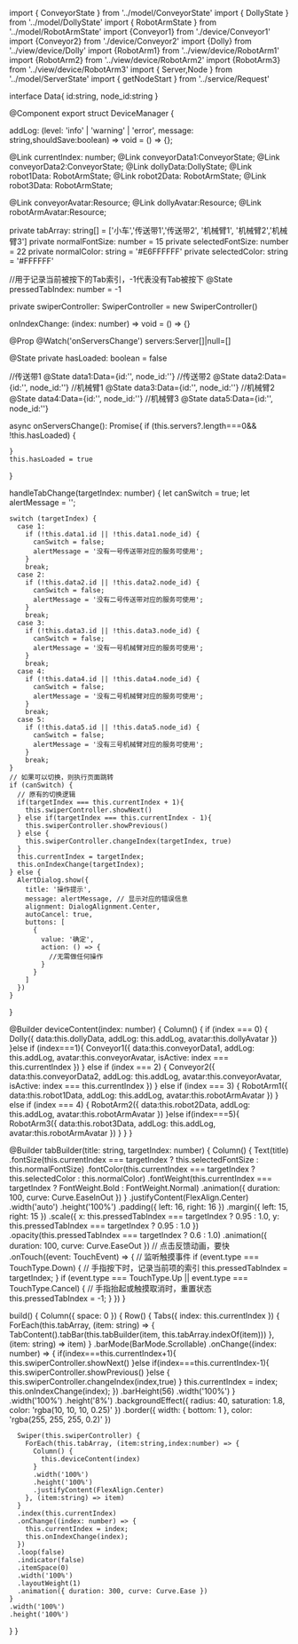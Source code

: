 import { ConveyorState } from '../model/ConveyorState'
import { DollyState } from '../model/DollyState'
import { RobotArmState } from '../model/RobotArmState'
import {Conveyor1} from './device/Conveyor1'
import {Conveyor2} from './device/Conveyor2'
import {Dolly} from '../view/device/Dolly'
import {RobotArm1} from '../view/device/RobotArm1'
import {RobotArm2} from '../view/device/RobotArm2'
import {RobotArm3} from '../view/device/RobotArm3'
import { Server,Node } from '../model/ServerState'
import { getNodeStart } from '../service/Request'

interface Data{
id:string,
node_id:string
}

@Component
export struct DeviceManager {

addLog: (level: 'info' | 'warning' | 'error', message: string,shouldSave:boolean) => void = () => {};

@Link currentIndex: number;
@Link conveyorData1:ConveyorState;
@Link conveyorData2:ConveyorState;
@Link dollyData:DollyState;
@Link robot1Data: RobotArmState;
@Link robot2Data: RobotArmState;
@Link robot3Data: RobotArmState;

@Link conveyorAvatar:Resource;
@Link dollyAvatar:Resource;
@Link robotArmAvatar:Resource;

private tabArray: string[] = ['小车','传送带1','传送带2', '机械臂1', '机械臂2','机械臂3']
private normalFontSize: number = 15
private selectedFontSize: number = 22
private normalColor: string = '#E6FFFFFF'
private selectedColor: string = '#FFFFFF'

//用于记录当前被按下的Tab索引，-1代表没有Tab被按下
@State pressedTabIndex: number = -1

private swiperController: SwiperController = new SwiperController()

onIndexChange: (index: number) => void = () => {}

@Prop @Watch('onServersChange') servers:Server[]|null=[]

@State private hasLoaded: boolean = false

//传送带1
@State data1:Data={id:'', node_id:''}
//传送带2
@State data2:Data={id:'', node_id:''}
//机械臂1
@State data3:Data={id:'', node_id:''}
//机械臂2
@State data4:Data={id:'', node_id:''}
//机械臂3
@State data5:Data={id:'', node_id:''}

async onServersChange(): Promise<void>{
if (this.servers?.length===0&& !this.hasLoaded) {

    }
    this.hasLoaded = true
}

handleTabChange(targetIndex: number) {
let canSwitch = true;
let alertMessage = '';

    switch (targetIndex) {
      case 1:
        if (!this.data1.id || !this.data1.node_id) {
          canSwitch = false;
          alertMessage = '没有一号传送带对应的服务可使用';
        }
        break;
      case 2:
        if (!this.data2.id || !this.data2.node_id) {
          canSwitch = false;
          alertMessage = '没有二号传送带对应的服务可使用';
        }
        break;
      case 3:
        if (!this.data3.id || !this.data3.node_id) {
          canSwitch = false;
          alertMessage = '没有一号机械臂对应的服务可使用';
        }
        break;
      case 4:
        if (!this.data4.id || !this.data4.node_id) {
          canSwitch = false;
          alertMessage = '没有二号机械臂对应的服务可使用';
        }
        break;
      case 5:
        if (!this.data5.id || !this.data5.node_id) {
          canSwitch = false;
          alertMessage = '没有三号机械臂对应的服务可使用';
        }
        break;
    }
    // 如果可以切换，则执行页面跳转
    if (canSwitch) {
      // 原有的切换逻辑
      if(targetIndex === this.currentIndex + 1){
        this.swiperController.showNext()
      } else if(targetIndex === this.currentIndex - 1){
        this.swiperController.showPrevious()
      } else {
        this.swiperController.changeIndex(targetIndex, true)
      }
      this.currentIndex = targetIndex;
      this.onIndexChange(targetIndex);
    } else {
      AlertDialog.show({
        title: '操作提示',
        message: alertMessage, // 显示对应的错误信息
        alignment: DialogAlignment.Center,
        autoCancel: true,
        buttons: [
          {
            value: '确定',
            action: () => {
              //无需做任何操作
            }
          }
        ]
      })
    }
}

@Builder
deviceContent(index: number) {
Column() {
if (index === 0) {
Dolly({
data:this.dollyData,
addLog: this.addLog,
avatar:this.dollyAvatar
})
}else if (index===1){
Conveyor1({
data:this.conveyorData1,
addLog: this.addLog,
avatar:this.conveyorAvatar,
isActive: index === this.currentIndex
})
} else if (index === 2) {
Conveyor2({
data:this.conveyorData2,
addLog: this.addLog,
avatar:this.conveyorAvatar,
isActive: index === this.currentIndex
})
} else if (index === 3) {
RobotArm1({
data:this.robot1Data,
addLog: this.addLog,
avatar:this.robotArmAvatar
})
} else if (index === 4) {
RobotArm2({
data:this.robot2Data,
addLog: this.addLog,
avatar:this.robotArmAvatar
})
}else if(index===5){
RobotArm3({
data:this.robot3Data,
addLog: this.addLog,
avatar:this.robotArmAvatar
})
}
}
}


@Builder
tabBuilder(title: string, targetIndex: number) {
Column() {
Text(title)
.fontSize(this.currentIndex === targetIndex ? this.selectedFontSize : this.normalFontSize)
.fontColor(this.currentIndex === targetIndex ? this.selectedColor : this.normalColor)
.fontWeight(this.currentIndex === targetIndex ? FontWeight.Bold : FontWeight.Normal)
.animation({ duration: 100, curve: Curve.EaseInOut })
}
.justifyContent(FlexAlign.Center)
.width('auto')
.height('100%')
.padding({ left: 16, right: 16 })
.margin({ left: 15, right: 15 })
.scale({ x: this.pressedTabIndex === targetIndex ? 0.95 : 1.0, y: this.pressedTabIndex === targetIndex ? 0.95 : 1.0 })
.opacity(this.pressedTabIndex === targetIndex ? 0.6 : 1.0)
.animation({ duration: 100, curve: Curve.EaseOut }) // 点击反馈动画，要快
.onTouch((event: TouchEvent) => {
// 监听触摸事件
if (event.type === TouchType.Down) {
// 手指按下时，记录当前项的索引
this.pressedTabIndex = targetIndex;
}
if (event.type === TouchType.Up || event.type === TouchType.Cancel) {
// 手指抬起或触摸取消时，重置状态
this.pressedTabIndex = -1;
}
})
}

build() {
Column({ space: 0 }) {
Row() {
Tabs({ index: this.currentIndex }) {
ForEach(this.tabArray, (item: string) => {
TabContent().tabBar(this.tabBuilder(item, this.tabArray.indexOf(item)))
}, (item: string) => item)
}
.barMode(BarMode.Scrollable)
.onChange((index: number) => {
if(index===this.currentIndex+1){
this.swiperController.showNext()
}else if(index===this.currentIndex-1){
this.swiperController.showPrevious()
}else {
this.swiperController.changeIndex(index,true)
}
this.currentIndex = index;
this.onIndexChange(index);
})
.barHeight(56)
.width('100%')
}
.width('100%')
.height('8%')
.backgroundEffect({
radius: 40,
saturation: 1.8,
color: 'rgba(10, 10, 10, 0.25)'
})
.border({
width: { bottom: 1 },
color: 'rgba(255, 255, 255, 0.2)'
})

      Swiper(this.swiperController) {
        ForEach(this.tabArray, (item:string,index:number) => {
          Column() {
            this.deviceContent(index)
          }
          .width('100%')
          .height('100%')
          .justifyContent(FlexAlign.Center)
        }, (item:string) => item)
      }
      .index(this.currentIndex)
      .onChange((index: number) => {
        this.currentIndex = index;
        this.onIndexChange(index);
      })
      .loop(false)
      .indicator(false)
      .itemSpace(0)
      .width('100%')
      .layoutWeight(1)
      .animation({ duration: 300, curve: Curve.Ease })
    }
    .width('100%')
    .height('100%')
}
}